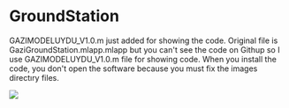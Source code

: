 # GroundStation

GAZIMODELUYDU_V1.0.m just added for showing the code.
Original file is GaziGroundStation.mlapp.mlapp but you can't see the code on Githup so I use GAZIMODELUYDU_V1.0.m file for showing code.
When you install the code, you don't open the software because you must fix the images directıry files.

![](images/Yer%20İstasyonu%20Son%20Halipng.png)
